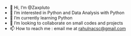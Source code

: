 - 👋 Hi, I’m @Zaxpluto
- 👀 I’m interested in Python and Data Analysis with Python
- 🌱 I’m currently learning Python
- 💞️ I’m looking to collaborate on small codes and projects
- 📫 How to reach me : email me at rahulnacsc@gmail.com

<!---
Zaxpluto/Zaxpluto is a ✨ special ✨ repository because its `README.md` (this file) appears on your GitHub profile.
You can click the Preview link to take a look at your changes.
--->
